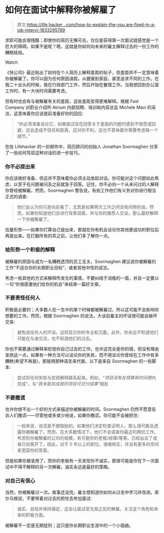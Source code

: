 # 如何在面试中解释你被解雇了

> 原文:[https://life hacker . com/how-to-explain-the-you are-fired-in-a-job-intervi-1833295789](https://lifehacker.com/how-to-explain-that-you-were-fired-during-a-job-intervi-1833295789)

求职可能会很残酷；即使你的简历无懈可击，仅仅是获得第一次面试就感觉是一个巨大的障碍。如果不是呢？嗯，这就是你如何向未来的雇主解释过去的一份工作的糟糕结局。

Watch

《快公司》最近贴出了如何在个人简历上解释差距的帖子，但差距并不一定意味着你被解雇了。你可以因为任何原因请假，从健康到家庭，甚至追求不同的工作。在我二十出头的时候，我在行政部门工作，然后开始在餐馆工作。当我想回到办公室工作时，有一大块时间需要考虑。

但有时也会有与被解雇有关的差距，这些差距变得更难解释。根据 Fast Company 对职业介绍所 Atrium 内部招聘、培训和内容总监 Michele Mavi 的采访，这意味着你应该提前准备好你的回应:

> “你必须准备谈论它。如果面试官在回答关于差距的问题时感到不情愿或回避，这会造成不信任和距离，这对你不利。这也不意味着你需要考虑每一个细节。”

在给 Lifehacker 的一封邮件中，简历顾问的创始人 Jonathan Soormaghen 分享了一些如何驾驭这种对话的进一步技巧。

### 你不必提出来

你应该做好准备，但这并不意味着你必须主动发起对话。你可能对这个问题如此焦虑，以至于在问题被问及之前就急于回答。记住，你不必向一个从未问过的人解释你曾经被解雇。然而，Soormaghen 警告说，有些工作他们有义务对你进行相当正式的调查:

> 他们会认为你只是向前看了，尤其是如果两次工作之间没有间隙的话。然而，如果你知道他们会进行背景调查，并与你的推荐人交谈，那么最好解释一下你被解雇了。

估量形势——如果你打算自己提出来，那就在你有机会谈论你其他更成功的职位后再提出来。在打翻所有的茶之前，让他们多了解你一点。

### 给形势一个积极的解释

被解雇的原因与成为一名糟糕透顶的员工无关。Soormaghen 建议说你被解雇的工作“不适合你的长期职业目标”，或者其他中性的说法。

考虑一些其他的方式来解释所发生的事情，不要纠结于消极的一面，并且一定要以一句“你很感激他们给你的机会”来结束一篇好文章。

### 不要责怪任何人

积极是必要的；大多数人在一生中的某个时候都被解雇过，所以这可能不会影响你想要的工作。然而，根据 Soormaghen 的说法，大谈前雇主的坏话很可能会破坏交易:

> 避免说任何人的坏话。这将显示你的专业和沉着。此外，你永远不知道他们可能在与谁交流，也不知道他们的过去。

你也不需要通过解释来贬低你自己过去的工作。也许这完全是你的错，但没有理由宣扬这一点。如果有一种方法可以谈论你的失败，而不用谈论你曾经在工作中有多糟糕(希望不再是)，那就用那种语言来代替。以下是来自 Soormaghen 的一些脚本:

> 尝试将任何失败与宏观解释联系起来。例如，“*项目没有在预算和时间表*内完成”，与“*我未能完成我的项目可交付成果*”相反

### 不要撒谎

也许你想不出一个好的方式来描述你被解雇的时间。Soormaghen 仍然不愿意告诉人们撒谎——尽管他或多或少地说，如果你撒谎，你可能不会被抓住:

> 一般来说，说谎是不被鼓励的。如果他们决定检查证明人，那么很可能会透露你被解雇了。然而，在大多数情况下，他们不会调查你最近的两份工作。考虑到你被解雇的公司的规模，有可能你的老板/经理/等等。已经出去了或者已经离开了。因此，对于 5 年以上的职位，很难核实，并且有更多的空间来宽容你的答案。

但是如果你被录用了，而你的老板有一天发现你不诚实，那很可能是你在下一次面试中不得不解释的另一次解雇。诚实永远是最好的策略。

### 对自己有信心

当然，你被解雇过一次。故事还没完。雇主想知道你如何从过去中学习并改进。索尔马根说，不要带着对过去的担忧去参加面试:

> 诚实、自信并保持镇定，这会让面试官无视之前的解雇。关注这个角色和未来的积极方面。

被解雇不一定是无期徒刑；这只是你长期职业生涯中的一个小插曲。